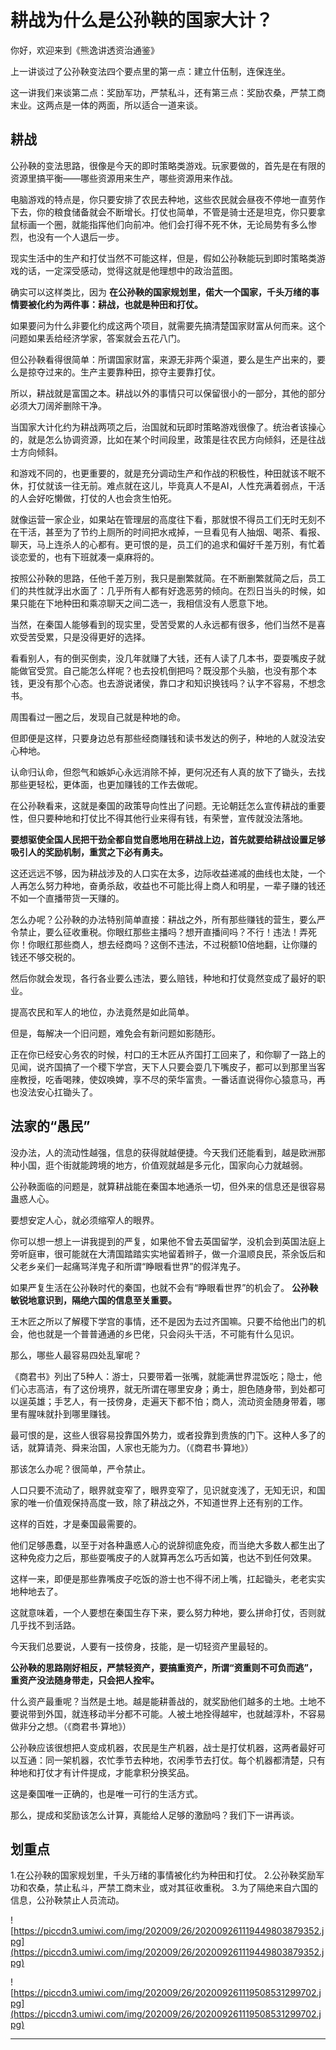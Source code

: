 # 耕战为什么是公孙鞅的国家大计？

你好，欢迎来到《熊逸讲透资治通鉴》

上一讲谈过了公孙鞅变法四个要点里的第一点：建立什伍制，连保连坐。

这一讲我们来谈第二点：奖励军功，严禁私斗，还有第三点：奖励农桑，严禁工商末业。这两点是一体的两面，所以适合一道来谈。

## 耕战

公孙鞅的变法思路，很像是今天的即时策略类游戏。玩家要做的，首先是在有限的资源里搞平衡——哪些资源用来生产，哪些资源用来作战。

电脑游戏的特点是，你只要安排了农民去种地，这些农民就会昼夜不停地一直劳作下去，你的粮食储备就会不断增长。打仗也简单，不管是骑士还是坦克，你只要拿鼠标画一个圈，就能指挥他们向前冲。他们会打得不死不休，无论局势有多么惨烈，也没有一个人退后一步。

现实生活中的生产和打仗当然不可能这样，但是，假如公孙鞅能玩到即时策略类游戏的话，一定深受感动，觉得这就是他理想中的政治蓝图。

确实可以这样类比，因为 **在公孙鞅的国家规划里，偌大一个国家，千头万绪的事情要被化约为两件事：耕战，也就是种田和打仗。**

如果要问为什么非要化约成这两个项目，就需要先搞清楚国家财富从何而来。这个问题如果丢给经济学家，答案就会五花八门。

但公孙鞅看得很简单：所谓国家财富，来源无非两个渠道，要么是生产出来的，要么是掠夺过来的。生产主要靠种田，掠夺主要靠打仗。

所以，耕战就是富国之本。耕战以外的事情只可以保留很小的一部分，其他的部分必须大刀阔斧删除干净。

当国家大计化约为耕战两项之后，治国就和玩即时策略游戏很像了。统治者该操心的，就是怎么协调资源，比如在某个时间段里，政策是往农民方向倾斜，还是往战士方向倾斜。

和游戏不同的，也更重要的，就是充分调动生产和作战的积极性，种田就该不眠不休，打仗就该一往无前。难点就在这儿，毕竟真人不是AI，人性充满着弱点，干活的人会好吃懒做，打仗的人也会贪生怕死。

就像运营一家企业，如果站在管理层的高度往下看，那就恨不得员工们无时无刻不在干活，甚至为了节约上厕所的时间把水戒掉，一旦看见有人抽烟、喝茶、看报、聊天，马上连杀人的心都有。更可恨的是，员工们的追求和偏好千差万别，有忙着谈恋爱的，也有下班就凑一桌麻将的。

按照公孙鞅的思路，任他千差万别，我只是删繁就简。在不断删繁就简之后，员工们的共性就浮出水面了：几乎所有人都有好逸恶劳的倾向。在烈日当头的时候，如果只能在下地种田和乘凉聊天之间二选一，我相信没有人愿意下地。

当然，在秦国人能够看到的现实里，受苦受累的人永远都有很多，他们当然不是喜欢受苦受累，只是没得更好的选择。

看看别人，有的倒买倒卖，没几年就赚了大钱，还有人读了几本书，耍耍嘴皮子就能做官受赏。自己能怎么样呢？也去投机倒把吗？既没那个头脑，也没有那个本钱，更没有那个心态。也去游说诸侯，靠口才和知识换钱吗？认字不容易，不想念书。

周围看过一圈之后，发现自己就是种地的命。

但即便是这样，只要身边总有那些经商赚钱和读书发达的例子，种地的人就没法安心种地。

认命归认命，但怨气和嫉妒心永远消除不掉，更何况还有人真的放下了锄头，去找那些更轻松，更体面，也更加赚钱的工作去做呢。

在公孙鞅看来，这就是秦国的政策导向性出了问题。无论朝廷怎么宣传耕战的重要性，但只要种地和打仗比不得其他行业来得有钱，有荣誉，宣传就没法落地。

 **要想驱使全国人民把干劲全都自觉自愿地用在耕战上边，首先就要给耕战设置足够吸引人的奖励机制，重赏之下必有勇夫。**

这还远远不够，因为耕战涉及的人口实在太多，边际收益递减的曲线也太陡，一个人再怎么努力种地，奋勇杀敌，收益也不可能比得上商人和明星，一辈子赚的钱还不如一个直播带货一天赚的。

怎么办呢？公孙鞅的办法特别简单直接：耕战之外，所有那些赚钱的营生，要么严令禁止，要么征收重税。你眼红那些主播吗？想开直播间吗？不行！违法！弄死你！你眼红那些商人，想去经商吗？这倒不违法，不过税额10倍地翻，让你赚的钱还不够交税的。

然后你就会发现，各行各业要么违法，要么赔钱，种地和打仗竟然变成了最好的职业。

提高农民和军人的地位，办法竟然是如此简单。

但是，每解决一个旧问题，难免会有新问题如影随形。

正在你已经安心务农的时候，村口的王木匠从齐国打工回来了，和你聊了一路上的见闻，说齐国搞了一个稷下学宫，天下人只要会耍几下嘴皮子，都可以到那里当客座教授，吃香喝辣，使奴唤婢，享不尽的荣华富贵。一番话直说得你心猿意马，再也没法安心扛锄头了。

## 法家的“愚民”

没办法，人的流动性越强，信息的获得就越便捷。今天我们还能看到，越是欧洲那种小国，逛个街就能跨境的地方，价值观就越是多元化，国家向心力就越弱。

公孙鞅面临的问题是，就算耕战能在秦国本地通杀一切，但外来的信息还是很容易蛊惑人心。

要想安定人心，就必须缩窄人的眼界。

你可以想一想上一讲我提到的严复，如果他不曾去英国留学，没机会到英国法庭上旁听庭审，很可能就在大清国踏踏实实地留着辫子，做一介温顺良民，茶余饭后和父老乡亲们一起痛骂洋鬼子和所谓“睁眼看世界”的假洋鬼子。

如果严复生活在公孙鞅时代的秦国，也就不会有“睁眼看世界”的机会了。 **公孙鞅敏锐地意识到，隔绝六国的信息至关重要。**

王木匠之所以了解稷下学宫的事情，还不是因为去过齐国嘛。只要不给他出门的机会，他也就是一个普普通通的乡巴佬，只会闷头干活，不可能有什么见识。

那么，哪些人最容易四处乱窜呢？

《商君书》列出了5种人：游士，只要带着一张嘴，就能满世界混饭吃；隐士，他们心志高洁，有了这份境界，就无所谓在哪里安身；勇士，胆色随身带，到处都可以逞英雄；手艺人，有一技傍身，走遍天下都不怕；商人，流动资金随身带着，哪里有腥味就扑到哪里赚钱。

最可恨的是，这些人很容易投靠国外势力，或者投靠到贵族的门下。这种人多了的话，就算请尧、舜来治国，人家也无能为力。（《商君书·算地》）

那该怎么办呢？很简单，严令禁止。

人口只要不流动了，眼界就变窄了，眼界变窄了，见识就变浅了，无知无识，和国家的唯一价值观保持高度一致，除了耕战之外，不知道世界上还有别的工作。

这样的百姓，才是秦国最需要的。

他们足够愚蠢，以至于对各种蛊惑人心的说辞彻底免疫，而当绝大多数人都生出了这种免疫力之后，那些耍嘴皮子的人就算再怎么巧舌如簧，也达不到任何效果。

这样一来，即便是那些靠嘴皮子吃饭的游士也不得不闭上嘴，扛起锄头，老老实实地种地去了。

这就意味着，一个人要想在秦国生存下来，要么努力种地，要么拼命打仗，否则就几乎找不到活路。

今天我们总要说，人要有一技傍身，技能，是一切轻资产里最轻的。

 **公孙鞅的思路刚好相反，严禁轻资产，要搞重资产，所谓“资重则不可负而逃”，重资产没法随身带走，只会把人拴牢。**

什么资产最重呢？当然是土地。越是能耕善战的，就奖励他们越多的土地。土地不要说带到外国，就连移动半分都不可能。人被土地拴得越牢，也就越淳朴，不容易做非分之想。（《商君书·算地》）

公孙鞅应该很想把人变成机器，农民是生产机器，战士是打仗机器，这两者最好可以互通：同一架机器，农忙季节去种地，农闲季节去打仗。每个机器都清楚，只有种地和打仗才有计件提成，才能拿积分换奖品。

这是秦国唯一正确的，也是唯一可行的生活方式。

那么，提成和奖励该怎么计算，真能给人足够的激励吗？我们下一讲再谈。

## 划重点

1.在公孙鞅的国家规划里，千头万绪的事情被化约为种田和打仗。
2.公孙鞅奖励军功和农桑，禁止私斗，严禁工商末业，或对其征收重税。
3.为了隔绝来自六国的信息，公孙鞅禁止人员流动。

![https://piccdn3.umiwi.com/img/202009/26/202009261119449803879352.jpg](https://piccdn3.umiwi.com/img/202009/26/202009261119449803879352.jpg)

![https://piccdn3.umiwi.com/img/202009/26/202009261119508531299702.jpg](https://piccdn3.umiwi.com/img/202009/26/202009261119508531299702.jpg)

---
